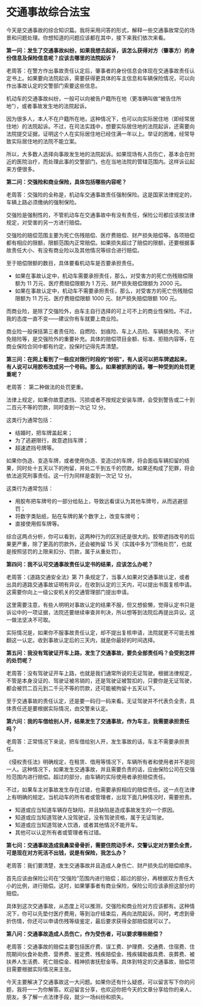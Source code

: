 



# 交通事故综合法宝

今天是交通事故的综合知识篇。我将采用问答的形式，解释一些交通事故常见的场景和问题处理。你想知道的问题应该都在其中，接下来我们依次来看。

**第一问：发生了交通事故纠纷，如果我想去起诉，该怎么获得对方（肇事方）的身份信息及保险信息呢？应该去哪里的法院起诉？**

老周答：在警方作出事故责任认定后，肇事者的身份信息会体现在交通事故责任认定书上。如果要向法院起诉，需要获得更具体的车主信息和车辆保险情况，可以向作出事故认定的交警部门索要这些信息。

机动车的交通事故纠纷，一般可以向被告户籍所在地（更准确叫做“被告住所地”），或者事故发生地的法院起诉。

因为很多人，本人不在户籍所在地，这种情况下，也可以向实际居住地（即经常居住地）的法院起诉。不过，在司法实践中，想要实际居住地的法院起诉，还需要向法院提交证据，证明这个人在实际居住地已经住满一年以上。举证的困难，经常导致实际居住地的法院不能立案。

所以，大多数人选择向事故发生地的法院起诉。如果现场有人员伤亡，基本会在附近的医院治疗，而处理此事的交警部门，也在当地法院的管辖范围内。这样诉讼起来方便很多。

**第二问：交强险和商业保险，具体包括哪些内容呢？**

老周答：交强险的全称是，机动车交通事故责任强制保险。这是国家法律规定的，车辆上路必须缴纳的强制保险。

交强险是强制性的，不管机动车在交通事故中有没有责任，保险公司都应该按法律规定，对受害的另一方进行赔偿。

交强险的赔偿范围主要为死亡伤残赔偿、医疗费赔偿、财产损失赔偿等。各项赔偿都有相应的限额，限额范围内正常赔偿。如果损失超过了赔偿的限额，还要根据事故责任大小、有没有商业险以及其他情况等综合进行赔偿。

至于赔偿限额的数目，具体要看机动车是否要承担责任。

- 如果在事故认定中，机动车需要承担责任，那么，对受害方的死亡伤残赔偿限额为 11 万元、医疗费赔偿限额为 1 万元、财产损失赔偿限额为 2000 元。
- 如果在事故认定中，机动车不需要承担责任，那么，对受害方的死亡伤残赔偿限额为 11 万元、医疗费赔偿限额 1000 元、财产损失赔偿限额 100 元。

而商业险，是除了交强险外，由车主自行选择的可上可不上的商业性保险。不过，我的态度一直不变——建议你有车就要上商业险。

商业险一般保括第三者责任险、自燃险、划痕险、车上人员险、车辆损失险、不计免赔险等，是交强险外的重要补充。具体的赔偿项目金额、标准、拒赔内容等，在商业保险合同中都有约定，投保时记得先弄清楚。

**第三问：在网上看到了一些应对限行时段的“妙招”，有人说可以把车牌遮起来，有人说可以用胶布改成另一个号码。那么，如果被抓到的话，哪一种受到的处罚更重呢？**

老周答： 第二种做法的处罚更重。

法律上规定，如果你故意遮挡、污损或者不按规定安装车牌，会受到警告或二十到二百元不等的罚款，同时查到一次记 12 分。

这类行为通常包括：

- 结婚时，把车牌盖起来；
- 为了逃避限行，故意遮挡车牌；
- 超速遮挡号牌等。

如果你伪造、变造车牌，或者使用伪造、变造过的车牌，将会面临车辆扣留的结果，同时处十五天以下的拘留，并处二千到五千的罚款。如果还构成了犯罪，将会依法追究刑事责任。这一行为同样是查到一次记 12 分。

这类行为通常包括：

- 用胶布把车牌号的一部分给贴上，导致远看误认为其他车牌号，从而逃避惩罚；
- 将数字类贴纸，贴在车牌的某个数字上，改变车牌号；
- 直接使用假车牌等。

综合这两点分析，你可以看到，这两种行为的区别还是很大的。胶带遮挡改号的后果更严重，除了更高的罚款外，还会被拘留 15 天（实践中多为“顶格处罚”，也就是按照惩罚的上限来扣分、罚款，属于从重处罚）。

**第四问：我不认可交通事故责任认定书的结果，应该怎么办呢？**

老周答：《道路交通安全法》第 71 条规定了，当事人如果对交通事故认定，或者出具的道路交通事故证明有异议，在收到认定的三天内，可以提出书面复核申请。这需要你向上一级公安机关的交通管理部门提出申请。

这里需要注意，有些人明明对事故认定的结果不服，但又想偷懒，觉得认定书只是诉讼中的一项证据，法院还要继续审查并判决，所以想等到法院后再提出异议。这一做法坚决不可取。

实际情况是，如果你不服事故责任认定，却不提出复核申请，法院就更不可能去推翻这一认定。收到事故认定后的三天内，就是你最好的时间选择。

**第五问：我没有驾驶证开车上路，发生了交通事故，要负全部责任吗？会受到怎样的处罚呢？**

老周答：没有驾驶证开车上路，也就是我们通常所说的无证驾驶。根据法律规定，不管是本身没证的、驾驶证被吊销的，还是驾驶证被暂扣的，只要你是无证驾驶，都会被罚二百元到二千元不等的罚款，还可能被拘留十五天以下。

至于交通事故的责任认定，还是要一码归一码来看。无证驾驶并不代表负全责，具体责任还是要根据实际情况，由交警来认定。

**第六问：我的车借给别人开，结果发生了交通事故，作为车主，我需要承担责任吗？**

老周答：正常情况下来说，把车借给别人开，发生事故的话，车主不需要承担责任。

《侵权责任法》明确规定，在租赁、借用等情况下，车辆所有者和使用者并不是同一人。这种情况下，如果发生交通事故，并且需要负责的话，应由保险公司在交强险范围内进行赔偿。超过的部分，由车辆的实际使用者承担赔偿责任。

不过，如果车主对事故发生存在过错，也需要承担相应的赔偿责任。这一点在法律上有明确的规定。当机动车的所有者或管理者，出现下面几种情况时，需要担责。

- 知道或应当知道车辆存在缺陷，并且缺陷是造成事故发生的一个原因。
- 知道或应当知道驾驶人没驾驶证，没有驾驶资格，属于无证驾驶。
- 知道或应当知道驾驶人饮酒，或者其他情况不能开车。
- 其他可以认定所有者或管理者有过错。

**第七问：交通事故造成我鼻梁骨骨折，需要住院动手术，交警认定对方要负全责，可是现在对方死活不出钱，说是有保险，我怎么办？**

老周答：我们要清楚，发生交通事故并且造成人身伤亡、财产损失后的赔偿顺序。

首先应该由保险公司在“交强险”范围内进行赔偿；超过的部分，再根据双方责任大小的比例，进行赔偿。这时，如果肇事者有商业保险，保险公司应该承担这部分的赔偿。

具体到这次交通事故，从态度上可以推测，交强险和商业险对方应该都有。这种情况下，你可以先垫付医疗费用，等到治疗结束后，再向法院起诉。同时，考虑到骨折伤情，你还可以申请伤残等级鉴定，最后要求获得全部赔偿就可以了。

**第八问：交通事故造成人员伤亡，作为受伤者，可以要求哪些赔偿？**

老周答：交通事故的赔偿主要包括医疗费、误工费、护理费、交通费、住宿费、住院期间伙食补助费、营养费、鉴定费、残疾赔偿金、残疾辅助器具费、丧葬费、被扶养人生活费、死亡赔偿金、精神损害抚慰金等。具体到特定的交通事故，赔偿项目需要根据实际情况来主张。

今天主要解决了交通事故这一大问题。如果你还有什么疑惑，可以留言写下你的问题，我将一一为你解答。欢迎留言分享，也欢迎你把今天的文章分享给你的亲人、朋友。多了解一点法律手段，就少一场纠纷和损失。








































































































































































































































